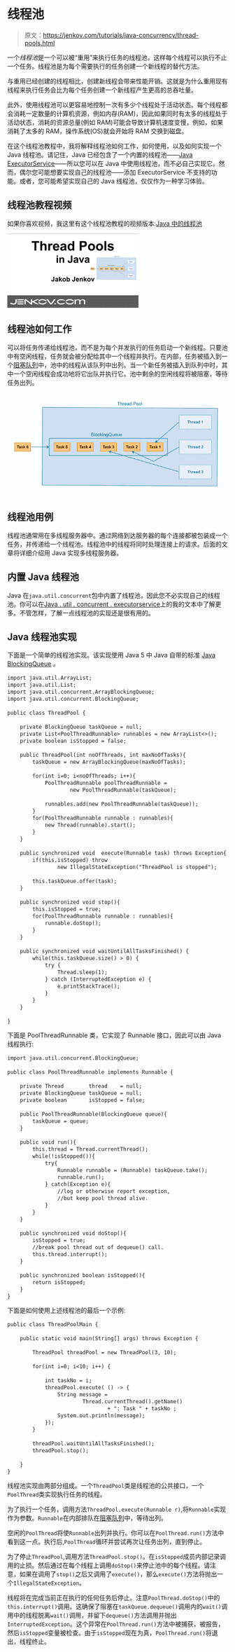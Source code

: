 # 线程池

> 原文：<https://jenkov.com/tutorials/java-concurrency/thread-pools.html>

一个*线程池*是一个可以被“重用”来执行任务的线程池，这样每个线程可以执行不止一个任务。线程池是为每个需要执行的任务创建一个新线程的替代方法。

与重用已经创建的线程相比，创建新线程会带来性能开销。这就是为什么重用现有线程来执行任务会比为每个任务创建一个新线程产生更高的总吞吐量。

此外，使用线程池可以更容易地控制一次有多少个线程处于活动状态。每个线程都会消耗一定数量的计算机资源，例如内存(RAM)，因此如果同时有太多的线程处于活动状态，消耗的资源总量(例如 RAM)可能会导致计算机速度变慢，例如，如果消耗了太多的 RAM，操作系统(OS)就会开始将 RAM 交换到磁盘。

在这个线程池教程中，我将解释线程池如何工作，如何使用，以及如何实现一个 Java 线程池。请记住，Java 已经包含了一个内置的线程池——[Java ExecutorService](/java-util-concurrent/executorservice.html)——所以您可以在 Java 中使用线程池，而不必自己实现它。然而，偶尔您可能想要实现自己的线程池——添加 ExecutorService 不支持的功能。或者，您可能希望实现自己的 Java 线程池，仅仅作为一种学习体验。

## 线程池教程视频

如果你喜欢视频，我这里有这个线程池教程的视频版本:[Java 中的线程池](https://www.youtube.com/watch?v=ZcKt5FYd3bU&list=PLL8woMHwr36EDxjUoCzboZjedsnhLP1j4&index=11 "Thread Pools in Java")

[![Threads Pools in Java](img/08c5d7ca096577dd8ec5f3530d6185ac.png)](https://www.youtube.com/watch?v=ZcKt5FYd3bU&list=PLL8woMHwr36EDxjUoCzboZjedsnhLP1j4&index=11 "Thread Pools in Java")

## 线程池如何工作

可以将任务传递给线程池，而不是为每个并发执行的任务启动一个新线程。只要池中有空闲线程，任务就会被分配给其中一个线程并执行。在内部，任务被插入到一个[阻塞队列](blocking-queues.html)中，池中的线程从该队列中出列。当一个新任务被插入到队列中时，其中一个空闲线程会成功地将它出队并执行它。池中剩余的空闲线程将被阻塞，等待任务出列。

![Thread Pool Illustration](img/f5eda8b5aa59d96ecdc82aff47ec60e9.png)

## 线程池用例

线程池通常用在多线程服务器中。通过网络到达服务器的每个连接都被包装成一个任务，并传递给一个线程池。线程池中的线程将同时处理连接上的请求。后面的文章将详细介绍用 Java 实现多线程服务器。

## 内置 Java 线程池

Java 在`java.util.concurrent`包中内置了线程池，因此您不必实现自己的线程池。你可以在[Java . util . concurrent . executorservice](/java-util-concurrent/executorservice.html)上的我的文本中了解更多。不管怎样，了解一点线程池的实现还是很有用的。

## Java 线程池实现

下面是一个简单的线程池实现。该实现使用 Java 5 中 Java 自带的标准 [Java BlockingQueue](/java-util-concurrent/blockingqueue.html) 。

```
import java.util.ArrayList;
import java.util.List;
import java.util.concurrent.ArrayBlockingQueue;
import java.util.concurrent.BlockingQueue;

public class ThreadPool {

    private BlockingQueue taskQueue = null;
    private List<PoolThreadRunnable> runnables = new ArrayList<>();
    private boolean isStopped = false;

    public ThreadPool(int noOfThreads, int maxNoOfTasks){
        taskQueue = new ArrayBlockingQueue(maxNoOfTasks);

        for(int i=0; i<noOfThreads; i++){
            PoolThreadRunnable poolThreadRunnable =
                    new PoolThreadRunnable(taskQueue);

            runnables.add(new PoolThreadRunnable(taskQueue));
        }
        for(PoolThreadRunnable runnable : runnables){
            new Thread(runnable).start();
        }
    }

    public synchronized void  execute(Runnable task) throws Exception{
        if(this.isStopped) throw
                new IllegalStateException("ThreadPool is stopped");

        this.taskQueue.offer(task);
    }

    public synchronized void stop(){
        this.isStopped = true;
        for(PoolThreadRunnable runnable : runnables){
            runnable.doStop();
        }
    }

    public synchronized void waitUntilAllTasksFinished() {
        while(this.taskQueue.size() > 0) {
            try {
                Thread.sleep(1);
            } catch (InterruptedException e) {
                e.printStackTrace();
            }
        }
    }

}

```

下面是 PoolThreadRunnable 类，它实现了 Runnable 接口，因此可以由 Java 线程执行:

```
import java.util.concurrent.BlockingQueue;

public class PoolThreadRunnable implements Runnable {

    private Thread        thread    = null;
    private BlockingQueue taskQueue = null;
    private boolean       isStopped = false;

    public PoolThreadRunnable(BlockingQueue queue){
        taskQueue = queue;
    }

    public void run(){
        this.thread = Thread.currentThread();
        while(!isStopped()){
            try{
                Runnable runnable = (Runnable) taskQueue.take();
                runnable.run();
            } catch(Exception e){
                //log or otherwise report exception,
                //but keep pool thread alive.
            }
        }
    }

    public synchronized void doStop(){
        isStopped = true;
        //break pool thread out of dequeue() call.
        this.thread.interrupt();
    }

    public synchronized boolean isStopped(){
        return isStopped;
    }
}

```

下面是如何使用上述线程池的最后一个示例:

```
public class ThreadPoolMain {

    public static void main(String[] args) throws Exception {

        ThreadPool threadPool = new ThreadPool(3, 10);

        for(int i=0; i<10; i++) {

            int taskNo = i;
            threadPool.execute( () -> {
                String message =
                        Thread.currentThread().getName()
                                + ": Task " + taskNo ;
                System.out.println(message);
            });
        }

        threadPool.waitUntilAllTasksFinished();
        threadPool.stop();

    }
}

```

线程池实现由两部分组成。一个`ThreadPool`类是线程池的公共接口，一个`PoolThread`类实现执行任务的线程。

为了执行一个任务，调用方法`ThreadPool.execute(Runnable r)`,将`Runnable`实现作为参数。`Runnable`在内部排队在[阻塞队列](blocking-queues.html)中，等待出列。

空闲的`PoolThread`将使`Runnable`出列并执行。你可以在`PoolThread.run()`方法中看到这一点。执行后,`PoolThread`循环并尝试再次让任务出列，直到停止。

为了停止`ThreadPool`,调用方法`ThreadPool.stop()`。在`isStopped`成员内部记录调用的止损。然后通过在每个线程上调用`doStop()`来停止池中的每个线程。请注意，如果在调用了`stop()`之后又调用了`execute()`，那么`execute()`方法将抛出一个`IllegalStateException`。

线程将在完成当前正在执行的任何任务后停止。注意`PoolThread.doStop()`中的`this.interrupt()`调用。这确保了阻塞在`taskQueue.dequeue()`调用内的`wait()`调用中的线程脱离`wait()`调用，并留下`dequeue()`方法调用并抛出`InterruptedException`。这个异常在`PoolThread.run()`方法中被捕获，被报告，然后`isStopped`变量被检查。由于`isStopped`现在为真，`PoolThread.run()`将退出，线程终止。